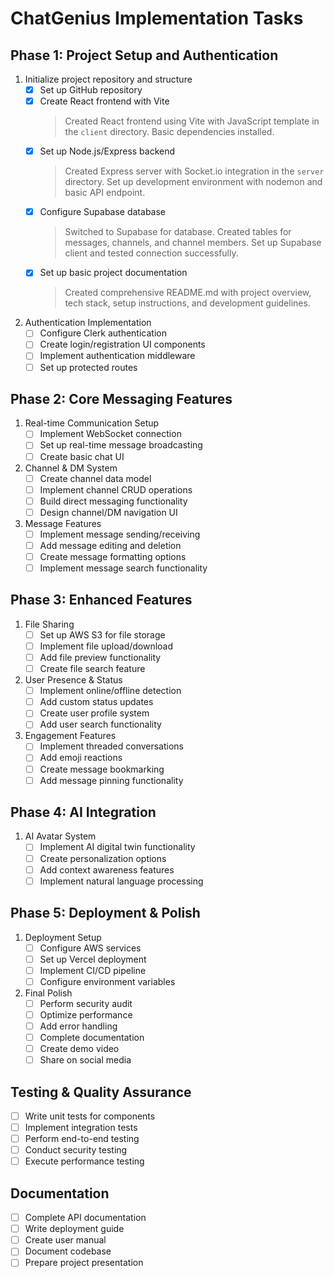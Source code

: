 # ChatGenius Implementation Tasks

## Phase 1: Project Setup and Authentication
1. Initialize project repository and structure
   - [x] Set up GitHub repository
   - [x] Create React frontend with Vite
     > Created React frontend using Vite with JavaScript template in the `client` directory. Basic dependencies installed.
   - [x] Set up Node.js/Express backend
     > Created Express server with Socket.io integration in the `server` directory. Set up development environment with nodemon and basic API endpoint.
   - [x] Configure Supabase database
     > Switched to Supabase for database. Created tables for messages, channels, and channel members. Set up Supabase client and tested connection successfully.
   - [x] Set up basic project documentation
     > Created comprehensive README.md with project overview, tech stack, setup instructions, and development guidelines.

2. Authentication Implementation
   - [ ] Configure Clerk authentication
   - [ ] Create login/registration UI components
   - [ ] Implement authentication middleware
   - [ ] Set up protected routes

## Phase 2: Core Messaging Features
1. Real-time Communication Setup
   - [ ] Implement WebSocket connection
   - [ ] Set up real-time message broadcasting
   - [ ] Create basic chat UI

2. Channel & DM System
   - [ ] Create channel data model
   - [ ] Implement channel CRUD operations
   - [ ] Build direct messaging functionality
   - [ ] Design channel/DM navigation UI

3. Message Features
   - [ ] Implement message sending/receiving
   - [ ] Add message editing and deletion
   - [ ] Create message formatting options
   - [ ] Implement message search functionality

## Phase 3: Enhanced Features
1. File Sharing
   - [ ] Set up AWS S3 for file storage
   - [ ] Implement file upload/download
   - [ ] Add file preview functionality
   - [ ] Create file search feature

2. User Presence & Status
   - [ ] Implement online/offline detection
   - [ ] Add custom status updates
   - [ ] Create user profile system
   - [ ] Add user search functionality

3. Engagement Features
   - [ ] Implement threaded conversations
   - [ ] Add emoji reactions
   - [ ] Create message bookmarking
   - [ ] Add message pinning functionality

## Phase 4: AI Integration
1. AI Avatar System
   - [ ] Implement AI digital twin functionality
   - [ ] Create personalization options
   - [ ] Add context awareness features
   - [ ] Implement natural language processing

## Phase 5: Deployment & Polish
1. Deployment Setup
   - [ ] Configure AWS services
   - [ ] Set up Vercel deployment
   - [ ] Implement CI/CD pipeline
   - [ ] Configure environment variables

2. Final Polish
   - [ ] Perform security audit
   - [ ] Optimize performance
   - [ ] Add error handling
   - [ ] Complete documentation
   - [ ] Create demo video
   - [ ] Share on social media

## Testing & Quality Assurance
- [ ] Write unit tests for components
- [ ] Implement integration tests
- [ ] Perform end-to-end testing
- [ ] Conduct security testing
- [ ] Execute performance testing

## Documentation
- [ ] Complete API documentation
- [ ] Write deployment guide
- [ ] Create user manual
- [ ] Document codebase
- [ ] Prepare project presentation
